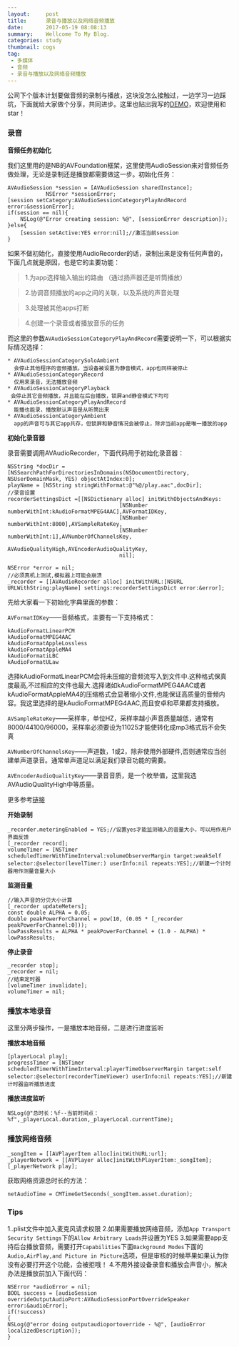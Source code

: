 ```yaml
---
layout:     post
title:      录音与播放以及网络音频播放
date:       2017-05-19 08:08:13
summary:    Wellcome To My Blog.
categories: study
thumbnail: cogs
tag:
 - 多媒体
 - 音频
 - 录音与播放以及网络音频播放
---
```


公司下个版本计划要做音频的录制与播放，这块没怎么接触过，一边学习一边踩坑，下面就给大家做个分享，共同进步。这里也贴出我写的[DEMO]()，欢迎使用和star！

### 录音

**音频任务初始化**

我们这里用的是NB的AVFoundation框架，这里使用AudioSession来对音频任务做处理，无论是录制还是播放都需要做这一步。初始化任务：

	AVAudioSession *session = [AVAudioSession sharedInstance];
	            NSError *sessionError;
	[session setCategory:AVAudioSessionCategoryPlayAndRecord error:&sessionError];
    if(session == nil){
        NSLog(@"Error creating session: %@", [sessionError description]);
    }else{
        [session setActive:YES error:nil];//激活当前session
    }

如果不做初始化，直接使用AudioRecorder的话，录制出来是没有任何声音的，下面几点就是原因，也是它的主要功能：

>1.为app选择输入输出的路由 （通过扬声器还是听筒播放）

>2.协调音频播放的app之间的关联，以及系统的声音处理

>3.处理被其他apps打断

>4.创建一个录音或者播放音乐的任务

而这里的参数`AVAudioSessionCategoryPlayAndRecord`需要说明一下，可以根据实际情况选择：

	* AVAudioSessionCategorySoloAmbient 
	  会停止其他程序的音频播放。当设备被设置为静音模式，app也同样被停止
	* AVAudioSessionCategoryRecord
	  仅用来录音，无法播放音频
	* AVAudioSessionCategoryPlayback 
	 会停止其它音频播放，并且能在后台播放，锁屏and静音模式下均可
	* AVAudioSessionCategoryPlayAndRecord
	  能播也能录，播放默认声音是从听筒出来
	* AVAudioSessionCategoryAmbient
	  app的声音可与其它app共存，但锁屏和静音情况会被停止，除非当前app是唯一播放的app

**初始化录音器**

录音需要调用AVAudioRecorder，下面代码用于初始化录音器：

	NSString *docDir = [NSSearchPathForDirectoriesInDomains(NSDocumentDirectory, NSUserDomainMask, YES) objectAtIndex:0];
	playName = [NSString stringWithFormat:@"%@/play.aac",docDir];
	//录音设置
	recorderSettingsDict =[[NSDictionary alloc] initWithObjectsAndKeys:
	                                   [NSNumber 										numberWithInt:kAudioFormatMPEG4AAC],AVFormatIDKey,
	                                   [NSNumber numberWithInt:8000],AVSampleRateKey,
	                                   [NSNumber numberWithInt:1],AVNumberOfChannelsKey,
	                                   AVAudioQualityHigh,AVEncoderAudioQualityKey,
	                                   nil];
	
	NSError *error = nil;
	//必须真机上测试,模拟器上可能会崩溃
	_recorder = [[AVAudioRecorder alloc] initWithURL:[NSURL URLWithString:playName] settings:recorderSettingsDict error:&error];

先给大家看一下初始化字典里面的参数：

`AVFormatIDKey`——音频格式，主要有一下支持格式：

	kAudioFormatLinearPCM
	kAudioFormatMPEG4AAC
	kAudioFormatAppleLossless
	kAudioFormatAppleMA4
	kAudioFormatiLBC
	kAudioFormatULaw
选择kAudioFormatLinearPCM会将未压缩的音频流写入到文件中.这种格式保真度最高,不过相应的文件也最大.选择诸如kAudioFormatMPEG4AAC或者kAudioFormatAppleMA4的压缩格式会显著缩小文件,也能保证高质量的音频内容。我这里选择的是kAudioFormatMPEG4AAC,而且安卓和苹果都支持播放。

`AVSampleRateKey`——采样率，单位HZ，采样率越小声音质量越低，通常有8000/44100/96000，采样率必须要设为11025才能使转化成mp3格式后不会失真

`AVNumberOfChannelsKey`——声道数，1或2，除非使用外部硬件,否则通常应当创建单声道录音。通常单声道足以满足我们录音功能的需要。

`AVEncoderAudioQualityKey`——录音音质，是一个枚举值，这里我选AVAudioQualityHigh中等质量。

更多参考[链接](http://www.jianshu.com/p/135ca0deceec)

**开始录制**

	_recorder.meteringEnabled = YES;//设置yes才能监测输入的音量大小，可以用作用户界面反馈
	[_recorder record];
	volumeTimer = [NSTimer scheduledTimerWithTimeInterval:volumeObserverMargin target:weakSelf selector:@selector(levelTimer:) userInfo:nil repeats:YES];//新建一个计时器用作测量音量大小
	
**监测音量**

	//输入声音的分贝大小计算
    [_recorder updateMeters];
    const double ALPHA = 0.05;
    double peakPowerForChannel = pow(10, (0.05 * [_recorder peakPowerForChannel:0]));
    lowPassResults = ALPHA * peakPowerForChannel + (1.0 - ALPHA) * lowPassResults;

**停止录音**

	_recorder stop];
	_recorder = nil;
	//结束定时器
	[volumeTimer invalidate];
	volumeTimer = nil;

### 播放本地录音

这里分两步操作，一是播放本地音频，二是进行进度监听

**播放本地音频**

	[playerLocal play];
	progressTimer = [NSTimer scheduledTimerWithTimeInterval:playerTimeObserverMargin target:self selector:@selector(recorderTimeViewer) userInfo:nil repeats:YES];//新建计时器监听播放进度
	
**播放进度监听**

	NSLog(@"总时长：%f--当前时间点：%f",_playerLocal.duration,_playerLocal.currentTime);
	
### 播放网络音频

	_songItem = [[AVPlayerItem alloc]initWithURL:url];
	_playerNetwork = [[AVPlayer alloc]initWithPlayerItem:_songItem];
	[_playerNetwork play];
	
获取网络资源总时长的方法：

	netAudioTime = CMTimeGetSeconds(_songItem.asset.duration);
	
### Tips

1..plist文件中加入麦克风请求权限
2.如果需要播放网络音频，添加`App Transport Security Settings`下的`Allow Arbitrary Loads`并设置为YES
3.如果需要app支持后台播放音频，需要打开`Capabilities`下面`Background Modes`下面的`Audio,AirPlay,and Picture in Picture`选项，但是审核的时候苹果如果认为你没有必要打开这个功能，会被拒哦！
4.不用外接设备录音和播放会声音小，解决办法是播放前加入下面代码：

	NSError *audioError = nil;
	BOOL success = [audioSession overrideOutputAudioPort:AVAudioSessionPortOverrideSpeaker error:&audioError];
	if(!success)
	{
	NSLog(@"error doing outputaudioportoverride - %@", [audioError localizedDescription]);
	}

	
